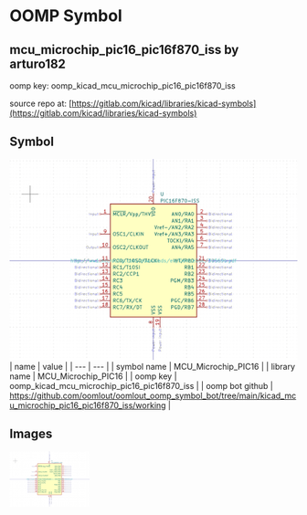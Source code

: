 # OOMP Symbol  
## mcu_microchip_pic16_pic16f870_iss  by arturo182  
  
oomp key: oomp_kicad_mcu_microchip_pic16_pic16f870_iss  
  
source repo at: [https://gitlab.com/kicad/libraries/kicad-symbols](https://gitlab.com/kicad/libraries/kicad-symbols)  
## Symbol  
  
[![working.png](working_600.png)](working.png)  
| name | value | 
| --- | --- | 
| symbol name | MCU_Microchip_PIC16 | 
| library name | MCU_Microchip_PIC16 | 
| oomp key | oomp_kicad_mcu_microchip_pic16_pic16f870_iss | 
| oomp bot github | https://github.com/oomlout/oomlout_oomp_symbol_bot/tree/main/kicad_mcu_microchip_pic16_pic16f870_iss/working | 
## Images  
  
[![working.png](working_140.png)](working.png)  
